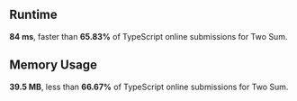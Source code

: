 ## Runtime
 **84 ms**, faster than  **65.83%**  of  TypeScript  online submissions for  Two Sum.

## Memory Usage

**39.5 MB**, less than  **66.67%**  of  TypeScript  online submissions for  Two Sum.